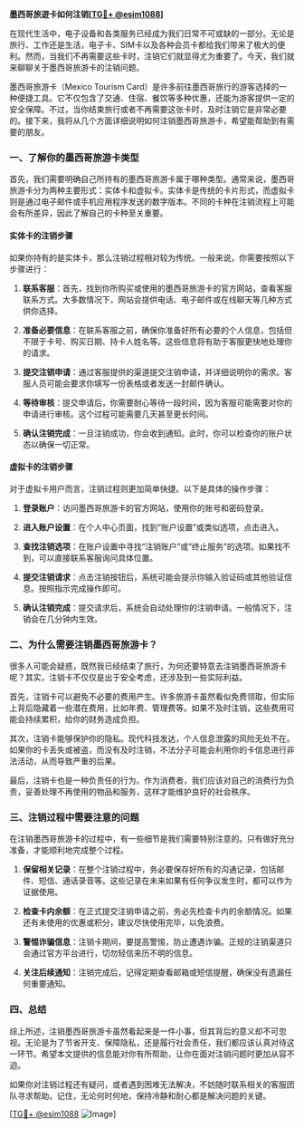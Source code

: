 **墨西哥旅遊卡如何注销[[TG💪+ @esim1088](https://t.me/s/esim1088)]**

在现代生活中，电子设备和各类服务已经成为我们日常不可或缺的一部分。无论是旅行、工作还是生活，电子卡、SIM卡以及各种会员卡都给我们带来了极大的便利。然而，当我们不再需要这些卡时，注销它们就显得尤为重要了。今天，我们就来聊聊关于墨西哥旅游卡的注销问题。

墨西哥旅游卡（Mexico Tourism Card）是许多前往墨西哥旅行的游客选择的一种便捷工具。它不仅包含了交通、住宿、餐饮等多种优惠，还能为游客提供一定的安全保障。不过，当你结束旅行或者不再需要这张卡时，及时注销它是非常必要的。接下来，我将从几个方面详细说明如何注销墨西哥旅游卡，希望能帮助到有需要的朋友。

### 一、了解你的墨西哥旅游卡类型

首先，我们需要明确自己所持有的墨西哥旅游卡属于哪种类型。通常来说，墨西哥旅游卡分为两种主要形式：实体卡和虚拟卡。实体卡是传统的卡片形式，而虚拟卡则是通过电子邮件或手机应用程序发送的数字版本。不同的卡种在注销流程上可能会有所差异，因此了解自己的卡种至关重要。

#### 实体卡的注销步骤

如果你持有的是实体卡，那么注销过程相对较为传统。一般来说，你需要按照以下步骤进行：

1. **联系客服**：首先，找到你所购买或使用的墨西哥旅游卡的官方网站，查看客服联系方式。大多数情况下，网站会提供电话、电子邮件或在线聊天等几种方式供你选择。

2. **准备必要信息**：在联系客服之前，确保你准备好所有必要的个人信息，包括但不限于卡号、购买日期、持卡人姓名等。这些信息将有助于客服更快地处理你的请求。

3. **提交注销申请**：通过客服提供的渠道提交注销申请，并详细说明你的需求。客服人员可能会要求你填写一份表格或者发送一封邮件确认。

4. **等待审核**：提交申请后，你需要耐心等待一段时间，因为客服可能需要对你的申请进行审核。这个过程可能需要几天甚至更长时间。

5. **确认注销完成**：一旦注销成功，你会收到通知。此时，你可以检查你的账户状态以确保一切正常。

#### 虚拟卡的注销步骤

对于虚拟卡用户而言，注销过程则更加简单快捷。以下是具体的操作步骤：

1. **登录账户**：访问墨西哥旅游卡的官方网站，使用你的账号和密码登录。

2. **进入账户设置**：在个人中心页面，找到“账户设置”或类似选项，点击进入。

3. **查找注销选项**：在账户设置中寻找“注销账户”或“终止服务”的选项。如果找不到，可以直接联系客服询问具体位置。

4. **提交注销请求**：点击注销按钮后，系统可能会提示你输入验证码或其他验证信息。按照指示完成操作即可。

5. **确认注销完成**：提交请求后，系统会自动处理你的注销申请。一般情况下，注销会在几分钟内生效。

### 二、为什么需要注销墨西哥旅游卡？

很多人可能会疑惑，既然我已经结束了旅行，为何还要特意去注销墨西哥旅游卡呢？其实，注销卡不仅仅是出于安全考虑，还涉及到一些实际利益。

首先，注销卡可以避免不必要的费用产生。许多旅游卡虽然看似免费领取，但实际上背后隐藏着一些潜在费用，比如年费、管理费等。如果不及时注销，这些费用可能会持续累积，给你的财务造成负担。

其次，注销卡能够保护你的隐私。现代科技发达，个人信息泄露的风险无处不在。如果你的卡丢失或被盗，而没有及时注销，不法分子可能会利用你的卡信息进行非法活动，从而导致严重的后果。

最后，注销卡也是一种负责任的行为。作为消费者，我们应该对自己的消费行为负责，妥善处理不再使用的物品和服务，这样才能维护良好的社会秩序。

### 三、注销过程中需要注意的问题

在注销墨西哥旅游卡的过程中，有一些细节是我们需要特别注意的。只有做好充分准备，才能顺利地完成整个过程。

1. **保留相关记录**：在整个注销过程中，务必要保存好所有的沟通记录，包括邮件、短信、通话录音等。这些记录在未来如果有任何争议发生时，都可以作为证据使用。

2. **检查卡内余额**：在正式提交注销申请之前，务必先检查卡内的余额情况。如果还有未使用的优惠或积分，建议尽快使用完毕，以免浪费。

3. **警惕诈骗信息**：注销卡期间，要提高警惕，防止遭遇诈骗。正规的注销渠道只会通过官方平台进行，切勿轻信来历不明的信息。

4. **关注后续通知**：注销完成后，记得定期查看邮箱或短信提醒，确保没有遗漏任何重要通知。

### 四、总结

综上所述，注销墨西哥旅游卡虽然看起来是一件小事，但其背后的意义却不可忽视。无论是为了节省开支、保障隐私，还是履行社会责任，我们都应该认真对待这一环节。希望本文提供的信息能对你有所帮助，让你在面对注销问题时更加从容不迫。

如果你对注销过程还有疑问，或者遇到困难无法解决，不妨随时联系相关的客服团队寻求帮助。记住，无论何时何地，保持冷静和耐心都是解决问题的关键。

[[TG💪+ @esim1088](https://t.me/s/esim1088) ![Image](https://i.postimg.cc/4NQfJmqS/Snipaste-2025-05-13-00-14-12.png)]